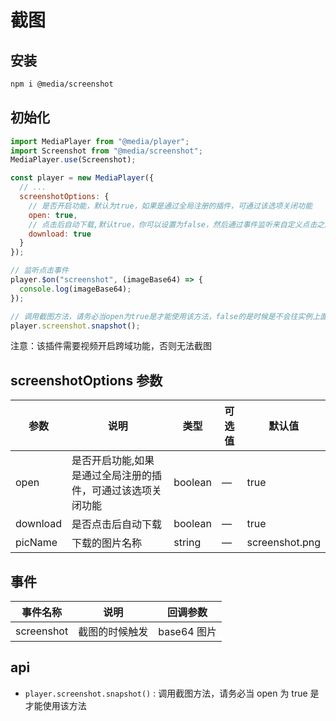 # 截图

## 安装

```bash
npm i @media/screenshot
```

## 初始化

```javascript
import MediaPlayer from "@media/player";
import Screenshot from "@media/screenshot";
MediaPlayer.use(Screenshot);

const player = new MediaPlayer({
  // ...
  screenshotOptions: {
    // 是否开启功能，默认为true，如果是通过全局注册的插件，可通过该选项关闭功能
    open: true,
    // 点击后自动下载,默认true，你可以设置为false，然后通过事件监听来自定义点击之后的操作
    download: true
  }
});

// 监听点击事件
player.$on("screenshot", (imageBase64) => {
  console.log(imageBase64);
});

// 调用截图方法，请务必当open为true是才能使用该方法，false的是时候是不会往实例上面挂载该方法的
player.screenshot.snapshot();
```

注意：该插件需要视频开启跨域功能，否则无法截图

## screenshotOptions 参数

| 参数     | 说明                                                        | 类型    | 可选值 | 默认值 |
| -------- | ----------------------------------------------------------- | ------- | ------ | ------ |
| open     | 是否开启功能,如果是通过全局注册的插件，可通过该选项关闭功能 | boolean | —      | true   |
| download | 是否点击后自动下载                                          | boolean | —      | true   |
| picName | 下载的图片名称                                          | string | —      | screenshot.png   |

## 事件

| 事件名称   | 说明           | 回调参数    |
| ---------- | -------------- | ----------- |
| screenshot | 截图的时候触发 | base64 图片 |

## api

- `player.screenshot.snapshot()` : 调用截图方法，请务必当 open 为 true 是才能使用该方法
